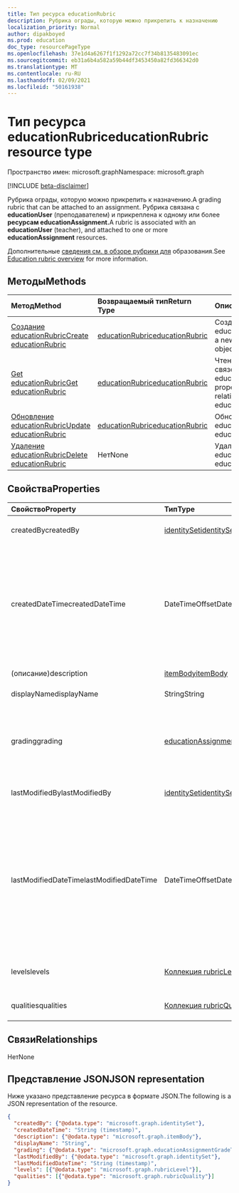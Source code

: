 ```yaml
---
title: Тип ресурса educationRubric
description: Рубрика ограды, которую можно прикрепить к назначению
localization_priority: Normal
author: dipakboyed
ms.prod: education
doc_type: resourcePageType
ms.openlocfilehash: 37e1d4a6267f1f1292a72cc7f34b8135483091ec
ms.sourcegitcommit: eb31a6b4a582a59b44df3453450a82fd366342d0
ms.translationtype: MT
ms.contentlocale: ru-RU
ms.lasthandoff: 02/09/2021
ms.locfileid: "50161938"
---
```

# <a name="educationrubric-resource-type"></a><span data-ttu-id="147f9-103">Тип ресурса educationRubric</span><span class="sxs-lookup"><span data-stu-id="147f9-103">educationRubric resource type</span></span>

<span data-ttu-id="147f9-104">Пространство имен: microsoft.graph</span><span class="sxs-lookup"><span data-stu-id="147f9-104">Namespace: microsoft.graph</span></span>

[!INCLUDE [beta-disclaimer](../../includes/beta-disclaimer.md)]

<span data-ttu-id="147f9-105">Рубрика ограды, которую можно прикрепить к назначению.</span><span class="sxs-lookup"><span data-stu-id="147f9-105">A grading rubric that can be attached to an assignment.</span></span> <span data-ttu-id="147f9-106">Рубрика связана с **educationUser** (преподавателем) и прикреплена к одному или более **ресурсам educationAssignment.**</span><span class="sxs-lookup"><span data-stu-id="147f9-106">A rubric is associated with an **educationUser** (teacher), and attached to one or more **educationAssignment** resources.</span></span> 

<span data-ttu-id="147f9-107">Дополнительные [сведения см. в обзоре рубрики для](/graph/education-rubric-overview) образования.</span><span class="sxs-lookup"><span data-stu-id="147f9-107">See [Education rubric overview](/graph/education-rubric-overview) for more information.</span></span>

## <a name="methods"></a><span data-ttu-id="147f9-108">Методы</span><span class="sxs-lookup"><span data-stu-id="147f9-108">Methods</span></span>

| <span data-ttu-id="147f9-109">Метод</span><span class="sxs-lookup"><span data-stu-id="147f9-109">Method</span></span>       | <span data-ttu-id="147f9-110">Возвращаемый тип</span><span class="sxs-lookup"><span data-stu-id="147f9-110">Return Type</span></span> | <span data-ttu-id="147f9-111">Описание</span><span class="sxs-lookup"><span data-stu-id="147f9-111">Description</span></span> |
|:-------------|:------------|:------------|
| [<span data-ttu-id="147f9-112">Создание educationRubric</span><span class="sxs-lookup"><span data-stu-id="147f9-112">Create educationRubric</span></span>](../api/educationuser-post-rubrics.md) | [<span data-ttu-id="147f9-113">educationRubric</span><span class="sxs-lookup"><span data-stu-id="147f9-113">educationRubric</span></span>](educationrubric.md) | <span data-ttu-id="147f9-114">Создание объекта educationRubric.</span><span class="sxs-lookup"><span data-stu-id="147f9-114">Create a new educationRubric object.</span></span> |
| [<span data-ttu-id="147f9-115">Get educationRubric</span><span class="sxs-lookup"><span data-stu-id="147f9-115">Get educationRubric</span></span>](../api/educationrubric-get.md) | [<span data-ttu-id="147f9-116">educationRubric</span><span class="sxs-lookup"><span data-stu-id="147f9-116">educationRubric</span></span>](educationrubric.md) | <span data-ttu-id="147f9-117">Чтение свойств и связей объекта educationRubric.</span><span class="sxs-lookup"><span data-stu-id="147f9-117">Read properties and relationships of educationRubric object.</span></span> |
| [<span data-ttu-id="147f9-118">Обновление educationRubric</span><span class="sxs-lookup"><span data-stu-id="147f9-118">Update educationRubric</span></span>](../api/educationrubric-update.md) | [<span data-ttu-id="147f9-119">educationRubric</span><span class="sxs-lookup"><span data-stu-id="147f9-119">educationRubric</span></span>](educationrubric.md) | <span data-ttu-id="147f9-120">Обновление объекта educationRubric.</span><span class="sxs-lookup"><span data-stu-id="147f9-120">Update educationRubric object.</span></span> |
| [<span data-ttu-id="147f9-121">Удаление educationRubric</span><span class="sxs-lookup"><span data-stu-id="147f9-121">Delete educationRubric</span></span>](../api/educationrubric-delete.md) | <span data-ttu-id="147f9-122">Нет</span><span class="sxs-lookup"><span data-stu-id="147f9-122">None</span></span> | <span data-ttu-id="147f9-123">Удаление объекта educationRubric.</span><span class="sxs-lookup"><span data-stu-id="147f9-123">Delete educationRubric object.</span></span> |

## <a name="properties"></a><span data-ttu-id="147f9-124">Свойства</span><span class="sxs-lookup"><span data-stu-id="147f9-124">Properties</span></span>

| <span data-ttu-id="147f9-125">Свойство</span><span class="sxs-lookup"><span data-stu-id="147f9-125">Property</span></span>     | <span data-ttu-id="147f9-126">Тип</span><span class="sxs-lookup"><span data-stu-id="147f9-126">Type</span></span>        | <span data-ttu-id="147f9-127">Описание</span><span class="sxs-lookup"><span data-stu-id="147f9-127">Description</span></span> |
|:-------------|:------------|:------------|
|<span data-ttu-id="147f9-128">createdBy</span><span class="sxs-lookup"><span data-stu-id="147f9-128">createdBy</span></span>|[<span data-ttu-id="147f9-129">identitySet</span><span class="sxs-lookup"><span data-stu-id="147f9-129">identitySet</span></span>](identityset.md)|<span data-ttu-id="147f9-130">Пользователь, создавший этот ресурс.</span><span class="sxs-lookup"><span data-stu-id="147f9-130">The user who created this resource.</span></span>|
|<span data-ttu-id="147f9-131">createdDateTime</span><span class="sxs-lookup"><span data-stu-id="147f9-131">createdDateTime</span></span>|<span data-ttu-id="147f9-132">DateTimeOffset</span><span class="sxs-lookup"><span data-stu-id="147f9-132">DateTimeOffset</span></span>|<span data-ttu-id="147f9-p102">Тип Timestamp представляет сведения о времени и дате с использованием формата ISO 8601 (всегда используется формат UTC). Например, значение полуночи 1 января 2014 г. в формате UTC выглядит так: `'2014-01-01T00:00:00Z'`.</span><span class="sxs-lookup"><span data-stu-id="147f9-p102">The Timestamp type represents date and time information using ISO 8601 format and is always in UTC time. For example, midnight UTC on Jan 1, 2014 would look like this: `'2014-01-01T00:00:00Z'`</span></span>|
|<span data-ttu-id="147f9-135">(описание)</span><span class="sxs-lookup"><span data-stu-id="147f9-135">description</span></span>|[<span data-ttu-id="147f9-136">itemBody</span><span class="sxs-lookup"><span data-stu-id="147f9-136">itemBody</span></span>](itembody.md)|<span data-ttu-id="147f9-137">Описание этой рубрики.</span><span class="sxs-lookup"><span data-stu-id="147f9-137">The description of this rubric.</span></span>|
|<span data-ttu-id="147f9-138">displayName</span><span class="sxs-lookup"><span data-stu-id="147f9-138">displayName</span></span>|<span data-ttu-id="147f9-139">String</span><span class="sxs-lookup"><span data-stu-id="147f9-139">String</span></span>|<span data-ttu-id="147f9-140">Имя этой рубрики.</span><span class="sxs-lookup"><span data-stu-id="147f9-140">The name of this rubric.</span></span>|
|<span data-ttu-id="147f9-141">grading</span><span class="sxs-lookup"><span data-stu-id="147f9-141">grading</span></span>|[<span data-ttu-id="147f9-142">educationAssignmentGradeType</span><span class="sxs-lookup"><span data-stu-id="147f9-142">educationAssignmentGradeType</span></span>](educationassignmentgradetype.md)|<span data-ttu-id="147f9-143">Тип классификации этой рубрики — null для рубрики без пунктов или [educationAssignmentPointsGradeType](educationassignmentpointsgradetype.md) для рубрики точек.</span><span class="sxs-lookup"><span data-stu-id="147f9-143">The grading type of this rubric -- null for a no-points rubric, or [educationAssignmentPointsGradeType](educationassignmentpointsgradetype.md) for a points rubric.</span></span>|
|<span data-ttu-id="147f9-144">lastModifiedBy</span><span class="sxs-lookup"><span data-stu-id="147f9-144">lastModifiedBy</span></span>|[<span data-ttu-id="147f9-145">identitySet</span><span class="sxs-lookup"><span data-stu-id="147f9-145">identitySet</span></span>](identityset.md)|<span data-ttu-id="147f9-146">Последний пользователь, который изменял ресурс.</span><span class="sxs-lookup"><span data-stu-id="147f9-146">The last user to modify the resource.</span></span>|
|<span data-ttu-id="147f9-147">lastModifiedDateTime</span><span class="sxs-lookup"><span data-stu-id="147f9-147">lastModifiedDateTime</span></span>|<span data-ttu-id="147f9-148">DateTimeOffset</span><span class="sxs-lookup"><span data-stu-id="147f9-148">DateTimeOffset</span></span>|<span data-ttu-id="147f9-149">Время последнего изменения ресурса.</span><span class="sxs-lookup"><span data-stu-id="147f9-149">Moment in time when the resource was last modified.</span></span>  <span data-ttu-id="147f9-150">Тип Timestamp представляет сведения о времени и дате с использованием формата ISO 8601 (всегда применяется формат UTC).</span><span class="sxs-lookup"><span data-stu-id="147f9-150">The Timestamp type represents date and time information using ISO 8601 format and is always in UTC time.</span></span> <span data-ttu-id="147f9-151">Например, значение полуночи 1 января 2014 г. в формате UTC выглядит так: `'2014-01-01T00:00:00Z'`.</span><span class="sxs-lookup"><span data-stu-id="147f9-151">For example, midnight UTC on Jan 1, 2014 would look like this: `'2014-01-01T00:00:00Z'`</span></span>|
|<span data-ttu-id="147f9-152">levels</span><span class="sxs-lookup"><span data-stu-id="147f9-152">levels</span></span>|<span data-ttu-id="147f9-153">[Коллекция rubricLevel](rubriclevel.md)</span><span class="sxs-lookup"><span data-stu-id="147f9-153">[rubricLevel](rubriclevel.md) collection</span></span>|<span data-ttu-id="147f9-154">Коллекция уровней, которые составляет эта рубрика.</span><span class="sxs-lookup"><span data-stu-id="147f9-154">The collection of levels making up this rubric.</span></span>|
|<span data-ttu-id="147f9-155">qualities</span><span class="sxs-lookup"><span data-stu-id="147f9-155">qualities</span></span>|<span data-ttu-id="147f9-156">[Коллекция rubricQuality](rubricquality.md)</span><span class="sxs-lookup"><span data-stu-id="147f9-156">[rubricQuality](rubricquality.md) collection</span></span>|<span data-ttu-id="147f9-157">Коллекция качеств, из которых состоит эта рубрика.</span><span class="sxs-lookup"><span data-stu-id="147f9-157">The collection of qualities making up this rubric.</span></span>|

## <a name="relationships"></a><span data-ttu-id="147f9-158">Связи</span><span class="sxs-lookup"><span data-stu-id="147f9-158">Relationships</span></span>

<span data-ttu-id="147f9-159">Нет</span><span class="sxs-lookup"><span data-stu-id="147f9-159">None</span></span>

## <a name="json-representation"></a><span data-ttu-id="147f9-160">Представление JSON</span><span class="sxs-lookup"><span data-stu-id="147f9-160">JSON representation</span></span>

<span data-ttu-id="147f9-161">Ниже указано представление ресурса в формате JSON.</span><span class="sxs-lookup"><span data-stu-id="147f9-161">The following is a JSON representation of the resource.</span></span>

<!-- {
  "blockType": "resource",
  "optionalProperties": [

  ],
  "@odata.type": "microsoft.graph.educationRubric",
  "keyProperty": "id"
}-->

```json
{
  "createdBy": {"@odata.type": "microsoft.graph.identitySet"},
  "createdDateTime": "String (timestamp)",
  "description": {"@odata.type": "microsoft.graph.itemBody"},
  "displayName": "String",
  "grading": {"@odata.type": "microsoft.graph.educationAssignmentGradeType"},
  "lastModifiedBy": {"@odata.type": "microsoft.graph.identitySet"},
  "lastModifiedDateTime": "String (timestamp)",
  "levels": [{"@odata.type": "microsoft.graph.rubricLevel"}],
  "qualities": [{"@odata.type": "microsoft.graph.rubricQuality"}]
}
```

<!-- uuid: 16cd6b66-4b1a-43a1-adaf-3a886856ed98
2019-02-04 14:57:30 UTC -->
<!-- {
  "type": "#page.annotation",
  "description": "educationRubric resource",
  "keywords": "",
  "section": "documentation",
  "tocPath": ""
}-->